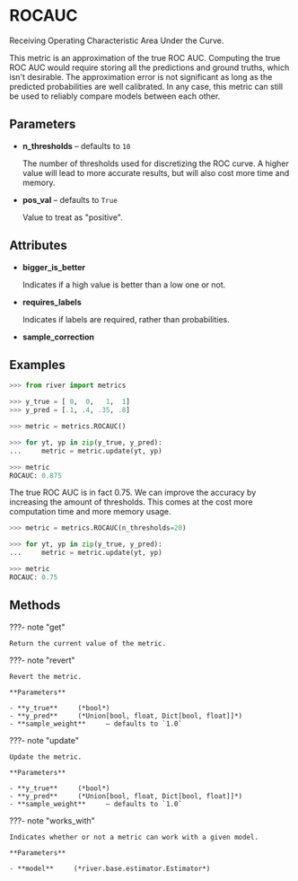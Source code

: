 # ROCAUC

Receiving Operating Characteristic Area Under the Curve.

This metric is an approximation of the true ROC AUC. Computing the true ROC AUC would require storing all the predictions and ground truths, which isn't desirable. The approximation error is not significant as long as the predicted probabilities are well calibrated. In any case, this metric can still be used to reliably compare models between each other.

## Parameters

- **n_thresholds** – defaults to `10`

    The number of thresholds used for discretizing the ROC curve. A higher value will lead to more accurate results, but will also cost more time and memory.

- **pos_val** – defaults to `True`

    Value to treat as "positive".


## Attributes

- **bigger_is_better**

    Indicates if a high value is better than a low one or not.

- **requires_labels**

    Indicates if labels are required, rather than probabilities.

- **sample_correction**


## Examples

```python
>>> from river import metrics

>>> y_true = [ 0,  0,   1,  1]
>>> y_pred = [.1, .4, .35, .8]

>>> metric = metrics.ROCAUC()

>>> for yt, yp in zip(y_true, y_pred):
...     metric = metric.update(yt, yp)

>>> metric
ROCAUC: 0.875

```

The true ROC AUC is in fact 0.75. We can improve the accuracy by increasing the amount
of thresholds. This comes at the cost more computation time and more memory usage.

```python
>>> metric = metrics.ROCAUC(n_thresholds=20)

>>> for yt, yp in zip(y_true, y_pred):
...     metric = metric.update(yt, yp)

>>> metric
ROCAUC: 0.75
```

## Methods

???- note "get"

    Return the current value of the metric.

    
???- note "revert"

    Revert the metric.

    **Parameters**

    - **y_true**     (*bool*)    
    - **y_pred**     (*Union[bool, float, Dict[bool, float]]*)    
    - **sample_weight**     – defaults to `1.0`    
    
???- note "update"

    Update the metric.

    **Parameters**

    - **y_true**     (*bool*)    
    - **y_pred**     (*Union[bool, float, Dict[bool, float]]*)    
    - **sample_weight**     – defaults to `1.0`    
    
???- note "works_with"

    Indicates whether or not a metric can work with a given model.

    **Parameters**

    - **model**     (*river.base.estimator.Estimator*)    
    
